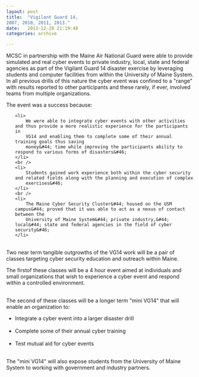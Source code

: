 ```yaml
---
layout: post
title:  "Vigilant Guard 14,
2007, 2010, 2011, 2013."
date:   2013-12-28 21:19:48
categories: archive

---
```

MCSC in partnership with the Maine Air National Guard were able to 
provide simulated and real cyber events to private industry&#44; local&#44; 
state and federal agencies as part of the Vigilant Guard 14 disaster 
exercise by leveraging students and computer facilities from within 
the University of Maine System&#46;  In all previous drills of this nature 
the cyber event was confined to a &#34;range&#34; with results reported to other 
participants and these rarely&#44; if ever&#44; involved teams from multiple 
organizations&#46;

The event was a success because&#58;

<ul class="resource_list">	
	
	<li>
		We were able to integrate cyber events with other activities and thus provide a more realistic experience for the participants in 
		VG14 and enabling them to complete some of their annual training goals thus saving 
		money&#44; time while improving the participants ability to respond to various forms of disasters&#46;		
	</li>
	<br />
	<li>
		Students gained work experience both within the cyber security and related fields along with the planning and execution of complex 
		exercises&#46;
	</li>
	<br />
	<li>
		The Maine Cyber Security Cluster&#44; housed on the USM campus&#44; proved that it was able to act as a nexus of contact between the 
		University of Maine System&#44; private industry,&#44; local&#44; state and federal agencies in the field of cyber security&#46;
	</li>
</ul>
<br />
Two near term tangible outgrowths of the VG14 work will be a pair of classes targeting cyber security education and outreach within Maine. 
								
The firstof these classes will be a 4 hour event aimed at individuals and small organizations that wish to experience a cyber event and 
respond within a controlled environment&#46; 
<br />
<br />
								
The second of these classes will be a longer term &#34;mini VG14&#34; that will enable an organization to&#58;

<ul class="resource_list">
	<li>Integrate a cyber event into a larger disaster drill</li>
	<br />								
	<li>Complete some of their annual cyber training</li>
	<br />				
	<li>Test mutual aid for cyber events</li>
</ul>
<br />
The &#34;mini VG14&#34; will also expose students from the University of Maine
System to working with government and industry partners&#46;
